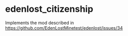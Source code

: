 # edenlost_citizenship
Implements the mod described in https://github.com/EdenLostMinetest/edenlost/issues/34
